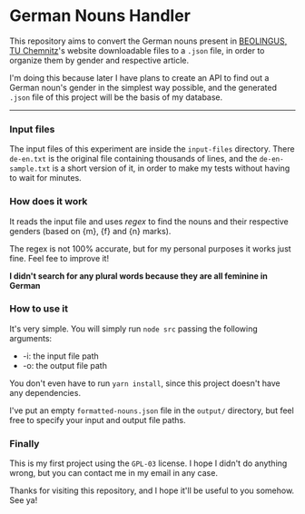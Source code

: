 # German Nouns Handler

This repository aims to convert the German nouns present in [BEOLINGUS, TU Chemnitz](https://dict.tu-chemnitz.de/)'s website downloadable files to a `.json` file, in order to organize them by gender and respective article.

I'm doing this because later I have plans to create an API to find out a German noun's gender in the simplest way possible, and the generated `.json` file of this project will be the basis of my database.

--- 

### Input files

The input files of this experiment are inside the `input-files` directory. There `de-en.txt` is the original file containing thousands of lines, and the `de-en-sample.txt` is a short version of it, in order to make my tests without having to wait for minutes.

### How does it work

It reads the input file and uses *regex* to find the nouns and their respective genders (based on {m}, {f} and {n} marks).

The regex is not 100% accurate, but for my personal purposes it works just fine. Feel fee to improve it!

**I didn't search for any plural words because they are all feminine in German**

### How to use it

It's very simple. You will simply run `node src` passing the following arguments:
  * -i: the input file path
  * -o: the output file path

You don't even have to run `yarn install`, since this project doesn't have any dependencies.

I've put an empty `formatted-nouns.json` file in the `output/` directory, but feel free to specify your input and output file paths.

### Finally

This is my first project using the `GPL-03` license. I hope I didn't do anything wrong, but you can contact me in my email in any case.

Thanks for visiting this repository, and I hope it'll be useful to you somehow. See ya!